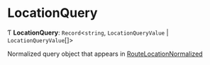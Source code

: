 # LocationQuery

Ƭ **LocationQuery**: `Record`<`string`, `LocationQueryValue` \| `LocationQueryValue`[]\>

Normalized query object that appears in [RouteLocationNormalized](interfaces/RouteLocationNormalized.md)
